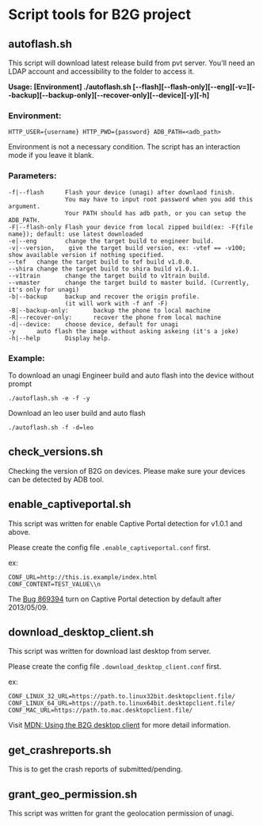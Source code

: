 # Script tools for B2G project


## autoflash.sh

This script will download latest release build from pvt server. You'll need an LDAP account and accessibility to the folder to access it.

**Usage: [Environment] ./autoflash.sh [--flash][--flash-only][--eng][-v=<version>][--backup][--backup-only][--recover-only][--device][-y][-h]**


### Environment:

```
HTTP_USER={username} HTTP_PWD={password} ADB_PATH=<adb_path>
```

Environment is not a necessary condition. The script has an interaction mode if you leave it blank.

### Parameters:

```
-f|--flash      Flash your device (unagi) after downlaod finish.
                You may have to input root password when you add this argument.
                Your PATH should has adb path, or you can setup the ADB_PATH.
-F|--flash-only Flash your device from local zipped build(ex: -F{file name}); default: use latest downloaded
-e|--eng        change the target build to engineer build.
-v|--version,    give the target build version, ex: -vtef == -v100; show available version if nothing specified.
--tef   change the target build to tef build v1.0.0.
--shira change the target build to shira build v1.0.1.
--v1train       change the target build to v1train build.
--vmaster       change the target build to master build. (Currently, it's only for unagi)
-b|--backup     backup and recover the origin profile.
                (it will work with -f anf -F)
-B|--backup-only:       backup the phone to local machine
-R|--recover-only:      recover the phone from local machine
-d|--device:    choose device, default for unagi
-y      auto flash the image without asking askeing (it's a joke)
-h|--help       Display help.
```

### Example:

To download an unagi Engineer build and auto flash into the device without prompt

    ./autoflash.sh -e -f -y

Download an leo user build and auto flash

    ./autoflash.sh -f -d=leo


## check_versions.sh

Checking the version of B2G on devices.
Please make sure your devices can be detected by ADB tool.


## enable_captiveportal.sh

This script was written for enable Captive Portal detection for v1.0.1 and above.

Please create the config file `.enable_captiveportal.conf` first.

ex:
```
CONF_URL=http://this.is.example/index.html
CONF_CONTENT=TEST_VALUE\\n
```
The [Bug 869394](https://bugzil.la/869394) turn on Captive Portal detection by default after 2013/05/09.


## download_desktop_client.sh

This script was written for download last desktop from server.

Please create the config file `.download_desktop_client.conf` first.

ex:
```
CONF_LINUX_32_URL=https://path.to.linux32bit.desktopclient.file/
CONF_LINUX_64_URL=https://path.to.linux64bit.desktopclient.file/
CONF_MAC_URL=https://path.to.mac.desktopclient.file/
```

Visit [MDN: Using the B2G desktop client](https://developer.mozilla.org/en-US/docs/Mozilla/Firefox_OS/Using_the_B2G_desktop_client) for more detail information.


## get_crashreports.sh

This is to get the crash reports of submitted/pending.


## grant_geo_permission.sh

This script was written for grant the geolocation permission of unagi.

